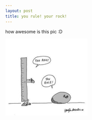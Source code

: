```yaml
---
layout: post
title: you rule! your rock!
---
```


how awesome is this pic :D

![](/img/rule_rock.jpg "rule_rock")
